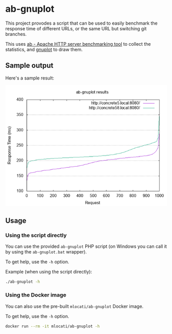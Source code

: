 # ab-gnuplot

This project provodes a script that can be used to easily benchmark the response time of different URLs, or the same URL but switching git branches.

This uses [ab - Apache HTTP server benchmarking tool](https://httpd.apache.org/docs/2.4/programs/ab.html) to collect the statistics, and [gnuplot](http://www.gnuplot.info/) to draw them.

## Sample output

Here's a sample result:

![Sample image](https://raw.githubusercontent.com/mlocati/ab-gnuplot/main/images/example.png)

## Usage

### Using the script directly

You can use the provided `ab-gnuplot` PHP script (on Windows you can call it by using the `ab-gnuplot.bat` wrapper).

To get help, use the `-h` option.

Example (when using the script directly):

```sh
./ab-gnuplot -h
```

### Using the Docker image

You can also use the pre-built `mlocati/ab-gnuplot` Docker image.

To get help, use the `-h` option.

```sh
docker run --rm -it mlocati/ab-gnuplot -h
```
